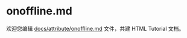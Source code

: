 onoffline.md
===

欢迎您编辑 <a target="__blank" href="https://github.com/jaywcjlove/html-tutorial/blob/master/docs/attribute/onoffline.md">docs/attribute/onoffline.md</a> 文件，共建 HTML Tutorial 文档。